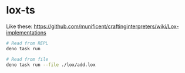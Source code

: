 # lox-ts

Like these:
https://github.com/munificent/craftinginterpreters/wiki/Lox-implementations

```bash
# Read from REPL
deno task run

# Read from file
deno task run --file ./lox/add.lox
```
